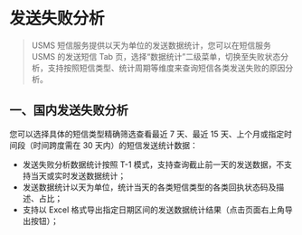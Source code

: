 # 发送失败分析

> USMS 短信服务提供以天为单位的发送数据统计，您可以在短信服务 USMS 的发送短信 Tab 页，选择“数据统计”二级菜单，切换至失败状态分析，支持按照短信类型、统计周期等维度来查询短信各类发送失败的原因分析。

## 一、国内发送失败分析

您可以选择具体的短信类型精确筛选查看最近 7 天、最近 15 天、上个月或指定时间段（时间跨度需在 30 天内）的短信发送统计数据：

- 发送失败分析数据统计按照 T-1 模式，支持查询截止前一天的发送数据，不支持当天或实时发送数据统计；
- 发送数据统计以天为单位，统计当天的各类短信类型的各类回执状态码及描述、占比；
- 支持以 Excel 格式导出指定日期区间的发送数据统计结果（点击页面右上角导出按钮）；
